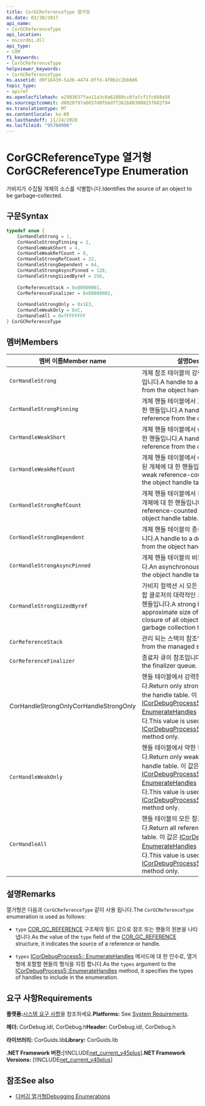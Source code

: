 ```yaml
---
title: CorGCReferenceType 열거형
ms.date: 03/30/2017
api_name:
- CorGCReferenceType
api_location:
- mscordbi.dll
api_type:
- COM
f1_keywords:
- CorGCReferenceType
helpviewer_keywords:
- CorGCReferenceType
ms.assetid: d9f16439-5a36-4474-8ffd-4f0b2c2bb686
topic_type:
- apiref
ms.openlocfilehash: e2903637faa11a3c0a62080cc6fafcf1fc668a56
ms.sourcegitcommit: d8020797a6657d0fbbdff362b80300815f682f94
ms.translationtype: MT
ms.contentlocale: ko-KR
ms.lasthandoff: 11/24/2020
ms.locfileid: "95704996"
---
```

# <a name="corgcreferencetype-enumeration"></a><span data-ttu-id="83813-102">CorGCReferenceType 열거형</span><span class="sxs-lookup"><span data-stu-id="83813-102">CorGCReferenceType Enumeration</span></span>

<span data-ttu-id="83813-103">가비지가 수집될 개체의 소스를 식별합니다.</span><span class="sxs-lookup"><span data-stu-id="83813-103">Identifies the source of an object to be garbage-collected.</span></span>  
  
## <a name="syntax"></a><span data-ttu-id="83813-104">구문</span><span class="sxs-lookup"><span data-stu-id="83813-104">Syntax</span></span>  
  
```cpp  
typedef enum {  
    CorHandleStrong = 1,  
    CorHandleStrongPinning = 2,  
    CorHandleWeakShort = 4,  
    CorHandleWeakRefCount = 8,  
    CorHandleStrongRefCount = 32,  
    CorHandleStrongDependent = 64,  
    CorHandleStrongAsyncPinned = 128,  
    CorHandleStrongSizedByref = 256,  
  
    CorReferenceStack = 0x80000001,  
    CorReferenceFinalizer = 0x80000002,  
  
    CorHandleStrongOnly = 0x1E3,  
    CorHandleWeakOnly = 0xC,  
    CorHandleAll = 0x7FFFFFFF  
} CorGCReferenceType  
```  
  
## <a name="members"></a><span data-ttu-id="83813-105">멤버</span><span class="sxs-lookup"><span data-stu-id="83813-105">Members</span></span>  
  
|<span data-ttu-id="83813-106">멤버 이름</span><span class="sxs-lookup"><span data-stu-id="83813-106">Member name</span></span>|<span data-ttu-id="83813-107">설명</span><span class="sxs-lookup"><span data-stu-id="83813-107">Description</span></span>|  
|-----------------|-----------------|  
|`CorHandleStrong`|<span data-ttu-id="83813-108">개체 참조 테이블의 강력한 참조에 대한 핸들입니다.</span><span class="sxs-lookup"><span data-stu-id="83813-108">A handle to a strong reference from the object handle table.</span></span>|  
|`CorHandleStrongPinning`|<span data-ttu-id="83813-109">개체 핸들 테이블에서 고정 된 강한 참조에 대 한 핸들입니다.</span><span class="sxs-lookup"><span data-stu-id="83813-109">A handle to a pinned strong reference from the object handle table.</span></span>|  
|`CorHandleWeakShort`|<span data-ttu-id="83813-110">개체 핸들 테이블에서 weak reference에 대 한 핸들입니다.</span><span class="sxs-lookup"><span data-stu-id="83813-110">A handle to a weak reference from the object handle table.</span></span>|  
|`CorHandleWeakRefCount`|<span data-ttu-id="83813-111">개체 핸들 테이블에서 weak reference 계산 된 개체에 대 한 핸들입니다.</span><span class="sxs-lookup"><span data-stu-id="83813-111">A handle to a weak reference-counted object from the object handle table.</span></span>|  
|`CorHandleStrongRefCount`|<span data-ttu-id="83813-112">개체 핸들 테이블에서 참조 횟수가 계산 되는 개체에 대 한 핸들입니다.</span><span class="sxs-lookup"><span data-stu-id="83813-112">A handle to a reference-counted object from the object handle table.</span></span>|  
|`CorHandleStrongDependent`|<span data-ttu-id="83813-113">개체 핸들 테이블의 종속 개체에 대 한 핸들입니다.</span><span class="sxs-lookup"><span data-stu-id="83813-113">A handle to a dependent object from the object handle table.</span></span>|  
|`CorHandleStrongAsyncPinned`|<span data-ttu-id="83813-114">개체 핸들 테이블의 비동기 고정된 개체입니다.</span><span class="sxs-lookup"><span data-stu-id="83813-114">An asynchronous pinned object from the object handle table.</span></span>|  
|`CorHandleStrongSizedByref`|<span data-ttu-id="83813-115">가비지 컬렉션 시 모든 개체 및 개체 루트의 집합 클로저의 대략적인 크기를 유지하는 강력한 핸들입니다.</span><span class="sxs-lookup"><span data-stu-id="83813-115">A strong handle that keeps an approximate size of the collective closure of all objects and object roots at garbage collection time.</span></span>|  
|`CorReferenceStack`|<span data-ttu-id="83813-116">관리 되는 스택의 참조입니다.</span><span class="sxs-lookup"><span data-stu-id="83813-116">A reference from the managed stack.</span></span>|  
|`CorReferenceFinalizer`|<span data-ttu-id="83813-117">종료자 큐의 참조입니다.</span><span class="sxs-lookup"><span data-stu-id="83813-117">A reference from the finalizer queue.</span></span>|  
|<span data-ttu-id="83813-118">CorHandleStrongOnly</span><span class="sxs-lookup"><span data-stu-id="83813-118">CorHandleStrongOnly</span></span>|<span data-ttu-id="83813-119">핸들 테이블에서 강력한 참조만 반환 합니다.</span><span class="sxs-lookup"><span data-stu-id="83813-119">Return only strong references from the handle table.</span></span> <span data-ttu-id="83813-120">이 값은 [ICorDebugProcess5:: EnumerateHandles](icordebugprocess5-enumeratehandles-method.md) 메서드에만 사용 됩니다.</span><span class="sxs-lookup"><span data-stu-id="83813-120">This value is used by the [ICorDebugProcess5::EnumerateHandles](icordebugprocess5-enumeratehandles-method.md) method only.</span></span>|  
|`CorHandleWeakOnly`|<span data-ttu-id="83813-121">핸들 테이블에서 약한 참조만 반환 합니다.</span><span class="sxs-lookup"><span data-stu-id="83813-121">Return only weak references from the handle table.</span></span> <span data-ttu-id="83813-122">이 값은 [ICorDebugProcess5:: EnumerateHandles](icordebugprocess5-enumeratehandles-method.md) 메서드에만 사용 됩니다.</span><span class="sxs-lookup"><span data-stu-id="83813-122">This value is used by the [ICorDebugProcess5::EnumerateHandles](icordebugprocess5-enumeratehandles-method.md) method only.</span></span>|  
|`CorHandleAll`|<span data-ttu-id="83813-123">핸들 테이블의 모든 참조를 반환 합니다.</span><span class="sxs-lookup"><span data-stu-id="83813-123">Return all references from the handle table.</span></span> <span data-ttu-id="83813-124">이 값은 [ICorDebugProcess5:: EnumerateHandles](icordebugprocess5-enumeratehandles-method.md) 메서드에만 사용 됩니다.</span><span class="sxs-lookup"><span data-stu-id="83813-124">This value is used by the [ICorDebugProcess5::EnumerateHandles](icordebugprocess5-enumeratehandles-method.md) method only.</span></span>|  
  
## <a name="remarks"></a><span data-ttu-id="83813-125">설명</span><span class="sxs-lookup"><span data-stu-id="83813-125">Remarks</span></span>  

 <span data-ttu-id="83813-126">열거형은 다음과 `CorGCReferenceType` 같이 사용 됩니다.</span><span class="sxs-lookup"><span data-stu-id="83813-126">The `CorGCReferenceType` enumeration is used as follows:</span></span>  
  
- <span data-ttu-id="83813-127">`type` [COR_GC_REFERENCE](cor-gc-reference-structure.md) 구조체의 필드 값으로 참조 또는 핸들의 원본을 나타냅니다.</span><span class="sxs-lookup"><span data-stu-id="83813-127">As the value of the `type` field of the [COR_GC_REFERENCE](cor-gc-reference-structure.md) structure, it indicates the source of a reference or handle.</span></span>  
  
- <span data-ttu-id="83813-128">`types` [ICorDebugProcess5:: EnumerateHandles](icordebugprocess5-enumeratehandles-method.md) 메서드에 대 한 인수로, 열거형에 포함할 핸들의 형식을 지정 합니다.</span><span class="sxs-lookup"><span data-stu-id="83813-128">As the `types` argument to the [ICorDebugProcess5::EnumerateHandles](icordebugprocess5-enumeratehandles-method.md) method, it specifies the types of handles to include in the enumeration.</span></span>  
  
## <a name="requirements"></a><span data-ttu-id="83813-129">요구 사항</span><span class="sxs-lookup"><span data-stu-id="83813-129">Requirements</span></span>  

 <span data-ttu-id="83813-130">**플랫폼:**[시스템 요구 사항](../../get-started/system-requirements.md)을 참조하세요.</span><span class="sxs-lookup"><span data-stu-id="83813-130">**Platforms:** See [System Requirements](../../get-started/system-requirements.md).</span></span>  
  
 <span data-ttu-id="83813-131">**헤더:** CorDebug.idl, CorDebug.h</span><span class="sxs-lookup"><span data-stu-id="83813-131">**Header:** CorDebug.idl, CorDebug.h</span></span>  
  
 <span data-ttu-id="83813-132">**라이브러리:** CorGuids.lib</span><span class="sxs-lookup"><span data-stu-id="83813-132">**Library:** CorGuids.lib</span></span>  
  
 <span data-ttu-id="83813-133">**.NET Framework 버전:**[!INCLUDE[net_current_v45plus](../../../../includes/net-current-v45plus-md.md)]</span><span class="sxs-lookup"><span data-stu-id="83813-133">**.NET Framework Versions:** [!INCLUDE[net_current_v45plus](../../../../includes/net-current-v45plus-md.md)]</span></span>  
  
## <a name="see-also"></a><span data-ttu-id="83813-134">참조</span><span class="sxs-lookup"><span data-stu-id="83813-134">See also</span></span>

- [<span data-ttu-id="83813-135">디버깅 열거형</span><span class="sxs-lookup"><span data-stu-id="83813-135">Debugging Enumerations</span></span>](debugging-enumerations.md)
